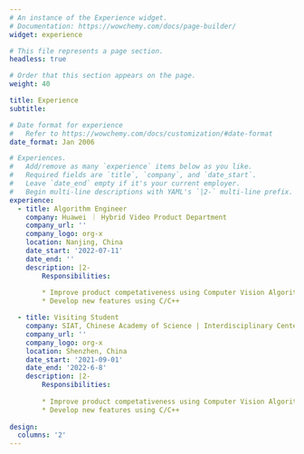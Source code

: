```yaml
---
# An instance of the Experience widget.
# Documentation: https://wowchemy.com/docs/page-builder/
widget: experience

# This file represents a page section.
headless: true

# Order that this section appears on the page.
weight: 40

title: Experience
subtitle:

# Date format for experience
#   Refer to https://wowchemy.com/docs/customization/#date-format
date_format: Jan 2006

# Experiences.
#   Add/remove as many `experience` items below as you like.
#   Required fields are `title`, `company`, and `date_start`.
#   Leave `date_end` empty if it's your current employer.
#   Begin multi-line descriptions with YAML's `|2-` multi-line prefix.
experience:
  - title: Algorithm Engineer
    company: Huawei ｜ Hybrid Video Product Department
    company_url: ''
    company_logo: org-x
    location: Nanjing, China
    date_start: '2022-07-11'
    date_end: ''
    description: |2-
        Responsibilities: 
        
        * Improve product competativeness using Computer Vision Algorithms
        * Develop new features using C/C++

  - title: Visiting Student
    company: SIAT, Chinese Academy of Science | Interdisciplinary Center for Brain Information
    company_url: ''
    company_logo: org-x
    location: Shenzhen, China
    date_start: '2021-09-01'
    date_end: '2022-6-8'
    description: |2-
        Responsibilities: 
        
        * Improve product competativeness using Computer Vision Algorithms
        * Develop new features using C/C++
        
design:
  columns: '2'
---
```

